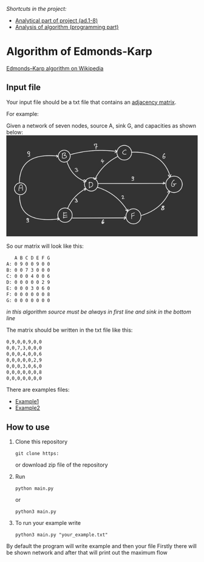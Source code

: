 *Shortcuts in the project:*
* [Analytical part of project (ad.1-8)](https://github.com/kamilb28/graph_theory-project/blob/main/Documents%20and%20assignments/Kamil_Bernacik-assignment.pdf)
* [Analysis of algorithm (programming part)](https://github.com/kamilb28/graph_theory-project/blob/main/Documents%20and%20assignments/analysis%20of%20Edmonds-Karp%20algorithm.pdf)

# Algorithm of Edmonds-Karp
[Edmonds–Karp algorithm on Wikipedia](https://en.wikipedia.org/wiki/Edmonds–Karp_algorithm)

## Input file

Your input file should be a txt file that contains an [adjacency matrix](https://en.wikipedia.org/wiki/Adjacency_matrix).

For example:

Given a network of seven nodes, source A, sink G, and capacities as shown below:
![Graph](https://github.com/kamilb28/graph_theory-project/blob/main/Documents%20and%20assignments/graph.jpeg)

So our matrix will look like this:
```
   A B C D E F G
A: 0 9 0 0 9 0 0
B: 0 0 7 3 0 0 0
C: 0 0 0 4 0 0 6
D: 0 0 0 0 0 2 9
E: 0 0 0 3 0 6 0
F: 0 0 0 0 0 0 8
G: 0 0 0 0 0 0 0
```

*in this algorithm source must be always in first line and sink in the bottom line*

The matrix should be written in the txt file like this:
```
0,9,0,0,9,0,0
0,0,7,3,0,0,0
0,0,0,4,0,0,6
0,0,0,0,0,2,9
0,0,0,3,0,6,0
0,0,0,0,0,0,8
0,0,0,0,0,0,0
```

There are examples files:
* [Example1](example.txt)
* [Example2](example2.txt)


## How to use 

1.  Clone this repository
    ```
    git clone https:
    ```
    or download zip file of the repository

2.  Run
    ```
    python main.py
    ```
    or 
    ```
    python3 main.py
    ```

3.  To run your example write
    ```
    python3 main.py "your_example.txt"
    ```

By default the program will write example and then your file
Firstly there will be shown network and after that will print out the maximum flow
